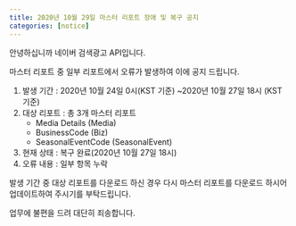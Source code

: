 ```yaml
---
title: 2020년 10월 29일 마스터 리포트 장애 및 복구 공지
categories: [notice]
---
```


안녕하십니까 네이버 검색광고 API입니다.

마스터 리포트 중 일부 리포트에서 오류가 발생하여 이에 공지 드립니다.

1. 발생 기간 : 2020년 10월 24일 0시(KST 기준) ~2020년 10월 27일 18시 (KST 기준)
2. 대상 리포트 : 총 3개 마스터 리포트  
   * Media Details (Media)
   * BusinessCode (Biz)
   * SeasonalEventCode (SeasonalEvent)
3. 현재 상태 : 복구 완료(2020년 10월 27일 18시)
4. 오류 내용 : 일부 항목 누락

발생 기간 중 대상 리포트를 다운로드 하신 경우
다시 마스터 리포트를 다운로드 하시어 업데이트하여 주시기를 부탁드립니다.

업무에 불편을 드려 대단히 죄송합니다.

